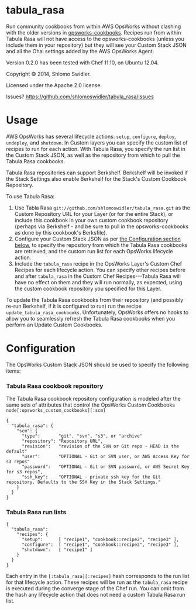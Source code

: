 tabula_rasa
===========

Run community cookbooks from within AWS OpsWorks without clashing with the older versions in [opsworks-cookbooks](https://github.com/aws/opsworks-cookbooks). Recipes run from within Tabula Rasa will not have access to the opsworks-cookbooks (unless you include them in your repository) but they will see your Custom Stack JSON and all the Ohai settings added by the AWS OpsWorks Agent.

Version 0.2.0 has been tested with Chef 11.10, on Ubuntu 12.04.

Copyright &copy; 2014, Shlomo Swidler.

Licensed under the Apache 2.0 license.

Issues? https://github.com/shlomoswidler/tabula_rasa/issues

# Usage
AWS OpsWorks has several lifecycle actions: `setup`, `configure`, `deploy`, `undeploy`, and `shutdown`. In Custom layers you can specify the custom list of recipes to run for each action. With Tabula Rasa, you specify the run list in the Custom Stack JSON, as well as the repository from which to pull the Tabula Rasa cookbooks.

Tabula Rasa repositories can support Berkshelf. Berkshelf will be invoked if the Stack Settings also enable Berkshelf for the Stack's Custom Cookbook Repository.

To use Tabula Rasa:

1. Use Tabla Rasa `git://github.com/shlomoswidler/tabula_rasa.git` as the Custom Repository URL for your Layer (or for the entire Stack), or include this cookbook in your own custom cookbook repository (perhaps via Berkshelf - and be sure to pull in the opsworks-cookbooks as done by this cookbook's Berksfile).
2. Configure your Custom Stack JSON as per [the Configuration section below](#configuration), to specify the repository from which the Tabula Rasa cookbooks are retrieved, and the custom run list for each OpsWorks lifecycle action.
3. Include the `tabula_rasa` recipe in the OpsWorks Layer's Custom Chef Recipes for each lifecycle action. You can specify other recipes before and after `tabula_rasa` in the Custom Chef Recipes---Tabula Rasa will have no effect on them and they will run normally, as expected, using the custom cookbook repository you specified for this Layer.

To update the Tabula Rasa cookbooks from their repository (and possibly re-run Berkshelf, if it is configured to run) run the recipe `update_tabula_rasa_cookbooks`. Unfortunately, OpsWorks offers no hooks to allow you to seamlessly refresh the Tabula Rasa cookbooks when you perform an Update Custom Cookbooks.

# Configuration
The OpsWorks Custom Stack JSON should be used to specify the following items:

### Tabula Rasa cookbook repository
The Tabula Rasa cookbook repository configuration is modeled after the same sets of attributes that control the OpsWorks Custom Cookbooks `node[:opsworks_custom_cookbooks][:scm]`
```
{ 
  "tabula_rasa": {
    "scm": {
      "type":       "git", "svn", "s3", or "archive"
      "repository": "Repository URL",
      "revision":   "revision of the SVN or Git repo - HEAD is the default"
      "user":       "OPTIONAL - Git or SVN user, or AWS Access Key for s3 repos"
      "password":   "OPTIONAL - Git or SVN password, or AWS Secret Key for s3 repos",
      "ssh_key":    "OPTIONAL - private ssh key for the Git repository. Defaults to the SSH Key in the Stack Settings."
    }
  }
}
```

### Tabula Rasa run lists
```
{
  "tabula_rasa":
    "recipes": {
      "setup":      [ "recipe1", "cookbook::recipe2", "recipe3" ],
      "configure":  [ "recipe1", "cookbook::recipe2", "recipe3" ],
      "shutdown":   [ "recipe1" ]
    }
  }
}
```

Each entry in the `[:tabula_rasa][:recipes]` hash corresponds to the run list for that lifecycle action. These recipes will be run as the `tabula_rasa` recipe is executed during the converge stage of the Chef run. You can omit from the hash any lifecycle action that does not need a custom Tabula Rasa run list.


